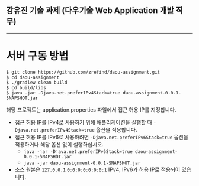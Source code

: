 ## 강유진 기술 과제 (다우기술 Web Application 개발 직무)
<hr />

# 서버 구동 방법
```shell
$ git clone https://github.com/zrefind/daou-assignment.git
$ cd daou-assignment
$ ./gradlew clean build
$ cd build/libs
$ java -jar -Djava.net.preferIPv4Stack=true daou-assignment-0.0.1-SNAPSHOT.jar
```
해당 프로젝트는 application.properties 파일에서 접근 허용 IP를 지정합니다.
- 접근 허용 IP를 IPv4로 사용하기 위해 애플리케이션을 실행할 때 `-Djava.net.preferIPv4Stack=true` 옵션을 적용합니다.
- 접근 허용 IP를 IPv6로 사용하려면 `-Djava.net.preferIPv6Stack=true` 옵션을 적용하거나 해당 옵션 없이 실행하십시오.
    - `java -jar -Djava.net.preferIPv6Stack=true daou-assignment-0.0.1-SNAPSHOT.jar`
    - `java -jar daou-assignment-0.0.1-SNAPSHOT.jar`
- 소스 원본은 `127.0.0.1` `0:0:0:0:0:0:0:1` IPv4, IPv6가 허용 IP로 적용되어 있습니다.